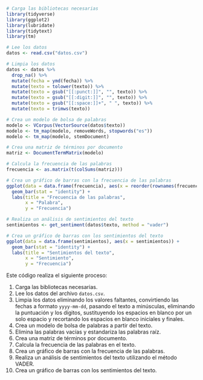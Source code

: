```r

# Carga las bibliotecas necesarias
library(tidyverse)
library(ggplot2)
library(lubridate)
library(tidytext)
library(tm)

# Lee los datos
datos <- read.csv("datos.csv")

# Limpia los datos
datos <- datos %>%
  drop_na() %>%
  mutate(fecha = ymd(fecha)) %>%
  mutate(texto = tolower(texto)) %>%
  mutate(texto = gsub("[[:punct:]]", "", texto)) %>%
  mutate(texto = gsub("[[:digit:]]", "", texto)) %>%
  mutate(texto = gsub("[[:space:]]+", " ", texto)) %>%
  mutate(texto = trimws(texto))

# Crea un modelo de bolsa de palabras
modelo <- VCorpus(VectorSource(datos$texto))
modelo <- tm_map(modelo, removeWords, stopwords("es"))
modelo <- tm_map(modelo, stemDocument)

# Crea una matriz de términos por documento
matriz <- DocumentTermMatrix(modelo)

# Calcula la frecuencia de las palabras
frecuencia <- as.matrix(t(colSums(matriz)))

# Crea un gráfico de barras con la frecuencia de las palabras
ggplot(data = data.frame(frecuencia), aes(x = reorder(rownames(frecuencia), -frecuencia), y = frecuencia)) +
  geom_bar(stat = "identity") +
  labs(title = "Frecuencia de las palabras",
       x = "Palabra",
       y = "Frecuencia")

# Realiza un análisis de sentimientos del texto
sentimientos <- get_sentiment(datos$texto, method = "vader")

# Crea un gráfico de barras con los sentimientos del texto
ggplot(data = data.frame(sentimientos), aes(x = sentimientos)) +
  geom_bar(stat = "identity") +
  labs(title = "Sentimientos del texto",
       x = "Sentimiento",
       y = "Frecuencia")

```

Este código realiza el siguiente proceso:

1. Carga las bibliotecas necesarias.
2. Lee los datos del archivo `datos.csv`.
3. Limpia los datos eliminando los valores faltantes, convirtiendo las fechas a formato `yyyy-mm-dd`, pasando el texto a minúsculas, eliminando la puntuación y los dígitos, sustituyendo los espacios en blanco por un solo espacio y recortando los espacios en blanco iniciales y finales.
4. Crea un modelo de bolsa de palabras a partir del texto.
5. Elimina las palabras vacías y estandariza las palabras raíz.
6. Crea una matriz de términos por documento.
7. Calcula la frecuencia de las palabras en el texto.
8. Crea un gráfico de barras con la frecuencia de las palabras.
9. Realiza un análisis de sentimientos del texto utilizando el método VADER.
10. Crea un gráfico de barras con los sentimientos del texto.